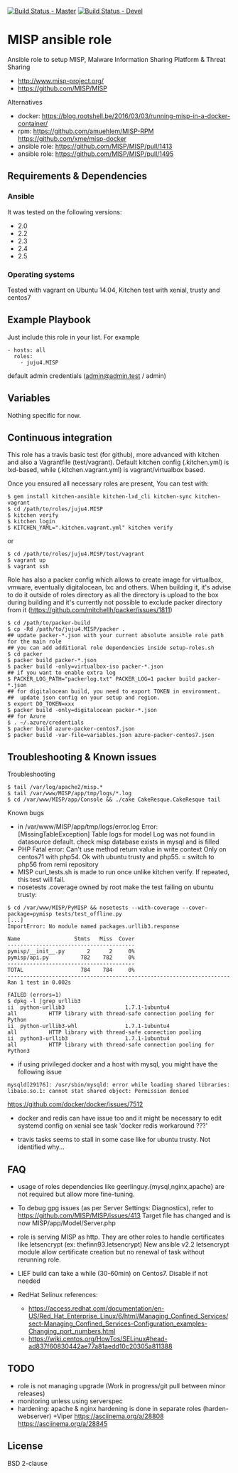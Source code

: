 [![Build Status - Master](https://travis-ci.com/juju4/ansible-MISP.svg?branch=master)](https://travis-ci.com/juju4/ansible-MISP)
[![Build Status - Devel](https://travis-ci.com/juju4/ansible-MISP.svg?branch=devel)](https://travis-ci.com/juju4/ansible-MISP/branches)
# MISP ansible role

Ansible role to setup MISP, Malware Information Sharing Platform & Threat Sharing
* http://www.misp-project.org/
* https://github.com/MISP/MISP

Alternatives
* docker: https://blog.rootshell.be/2016/03/03/running-misp-in-a-docker-container/
* rpm: https://github.com/amuehlem/MISP-RPM
https://github.com/xme/misp-docker
* ansible role: https://github.com/MISP/MISP/pull/1413
* ansible role: https://github.com/MISP/MISP/pull/1495

## Requirements & Dependencies

### Ansible
It was tested on the following versions:
 * 2.0
 * 2.2
 * 2.3
 * 2.4
 * 2.5

### Operating systems

Tested with vagrant on Ubuntu 14.04, Kitchen test with xenial, trusty and centos7

## Example Playbook

Just include this role in your list.
For example

```
- hosts: all
  roles:
    - juju4.MISP
```

default admin credentials (admin@admin.test / admin)

## Variables

Nothing specific for now.

## Continuous integration

This role has a travis basic test (for github), more advanced with kitchen and also a Vagrantfile (test/vagrant).
Default kitchen config (.kitchen.yml) is lxd-based, while (.kitchen.vagrant.yml) is vagrant/virtualbox based.

Once you ensured all necessary roles are present, You can test with:
```
$ gem install kitchen-ansible kitchen-lxd_cli kitchen-sync kitchen-vagrant
$ cd /path/to/roles/juju4.MISP
$ kitchen verify
$ kitchen login
$ KITCHEN_YAML=".kitchen.vagrant.yml" kitchen verify
```
or
```
$ cd /path/to/roles/juju4.MISP/test/vagrant
$ vagrant up
$ vagrant ssh
```

Role has also a packer config which allows to create image for virtualbox, vmware, eventually digitalocean, lxc and others.
When building it, it's advise to do it outside of roles directory as all the directory is upload to the box during building 
and it's currently not possible to exclude packer directory from it (https://github.com/mitchellh/packer/issues/1811)
```
$ cd /path/to/packer-build
$ cp -Rd /path/to/juju4.MISP/packer .
## update packer-*.json with your current absolute ansible role path for the main role
## you can add additional role dependencies inside setup-roles.sh
$ cd packer
$ packer build packer-*.json
$ packer build -only=virtualbox-iso packer-*.json
## if you want to enable extra log
$ PACKER_LOG_PATH="packerlog.txt" PACKER_LOG=1 packer build packer-*.json
## for digitalocean build, you need to export TOKEN in environment.
##  update json config on your setup and region.
$ export DO_TOKEN=xxx
$ packer build -only=digitalocean packer-*.json
## for Azure
$ . ~/.azure/credentials
$ packer build azure-packer-centos7.json
$ packer build -var-file=variables.json azure-packer-centos7.json
```


## Troubleshooting & Known issues

Troubleshooting
```
$ tail /var/log/apache2/misp.*
$ tail /var/www/MISP/app/tmp/logs/*.log
$ cd /var/www/MISP/app/Console && ./cake CakeResque.CakeResque tail
```

Known bugs
* in /var/www/MISP/app/tmp/logs/error.log
Error: [MissingTableException] Table logs for model Log was not found in datasource default.
check misp database exists in mysql and is filled
* PHP Fatal error:  Can't use method return value in write context
Only on centos71 with php54. Ok with ubuntu trusty and php55.
= switch to php56 from remi repository
* MISP curl_tests.sh is made to run once unlike kitchen verify. If repeated, this test will fail.
* nosetests
.coverage owned by root make the test failing
on ubuntu trusty:
```
$ cd /var/www/MISP/PyMISP && nosetests --with-coverage --cover-package=pymisp tests/test_offline.py
[...]
ImportError: No module named packages.urllib3.response

Name                 Stmts   Miss  Cover
----------------------------------------
pymisp/__init__.py       2      2     0%
pymisp/api.py          782    782     0%
----------------------------------------
TOTAL                  784    784     0%
----------------------------------------------------------------------
Ran 1 test in 0.002s

FAILED (errors=1)
$ dpkg -l |grep urllib3
ii  python-urllib3                   1.7.1-1ubuntu4                   all          HTTP library with thread-safe connection pooling for Python
ii  python-urllib3-whl               1.7.1-1ubuntu4                   all          HTTP library with thread-safe connection pooling
ii  python3-urllib3                  1.7.1-1ubuntu4                   all          HTTP library with thread-safe connection pooling for Python3
```

* if using privileged docker and a host with mysql, you might have the following issue
```
mysqld[29176]: /usr/sbin/mysqld: error while loading shared libraries: libaio.so.1: cannot stat shared object: Permission denied
```
https://github.com/docker/docker/issues/7512

* docker and redis can have issue too and it might be necessary to edit systemd config on xenial
see task 'docker redis workaround ???'

* travis tasks seems to stall in some case like for ubuntu trusty.
Not identified why...


## FAQ

* usage of roles dependencies like geerlinguy.{mysql,nginx,apache} are not required but allow more fine-tuning.

* To debug gpg issues (as per Server Settings: Diagnostics), refer to
https://github.com/MISP/MISP/issues/413
Target file has changed and is now MISP/app/Model/Server.php

* role is serving MISP as http.
They are other roles to handle certificates like letsencrypt (ex: thefinn93.letsencrypt)
New ansible v2.2 letsencrypt module allow certificate creation but no renewal of task without rerunning role.

* LIEF build can take a while (30-60min) on Centos7. Disable if not needed

* RedHat Selinux references:
  * https://access.redhat.com/documentation/en-US/Red_Hat_Enterprise_Linux/6/html/Managing_Confined_Services/sect-Managing_Confined_Services-Configuration_examples-Changing_port_numbers.html
  * https://wiki.centos.org/HowTos/SELinux#head-ad837f60830442ae77a81aedd10c20305a811388

## TODO
* role is not managing upgrade (Work in progress/git pull between minor releases)
* monitoring unless using serverspec
* hardening: apache & nginx hardening is done in separate roles (harden-webserver)
+Viper
https://asciinema.org/a/28808
https://asciinema.org/a/28845

## License

BSD 2-clause

